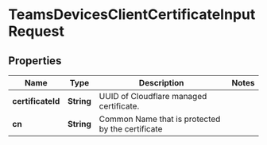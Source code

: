 

# TeamsDevicesClientCertificateInputRequest


## Properties

| Name | Type | Description | Notes |
|------------ | ------------- | ------------- | -------------|
|**certificateId** | **String** | UUID of Cloudflare managed certificate. |  |
|**cn** | **String** | Common Name that is protected by the certificate |  |



